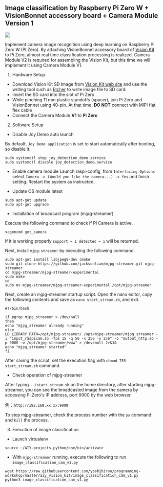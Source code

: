Image classification by Raspberry Pi Zero W + VisionBonnet accessory board + Camera Module Version 1
------------

[![](https://img.youtube.com/vi/-ZhVdgR4h6w/0.jpg)](https://www.youtube.com/watch?v=-ZhVdgR4h6w)

Implement camera image recognition using deep learning on Raspberry Pi Zero W (Pi Zero).
By attaching VisionBonnet accessory board of [Vision Kit](https://aiyprojects.withgoogle.com/vision/) to Pi Zero, almost real time classification processing is realized.
Camera Module V2 is required for assembling the Vision Kit, but this time we will implement it using Camera Module V1.

1. Hardware Setup
- Download Vision Kit SD Image from [Vision Kit web site](https://aiyprojects.withgoogle.com/vision/) and use the writing tool such as [Etcher](https://etcher.io/) to write image file to SD card.
- Insert the SD card into the slot of Pi Zero
- While pinching 11 mm plastic standoffs (spacer), join Pi Zero and VisionBonnet using 40-pin. At that time, **DO NOT** connect with MIPI flat flex cable
- Connect the Camera Module **V1** to **Pi Zero**

2. Software Setup  
- Disable Joy Demo auto launch

By default, `Joy Demo application` is set to start automatically after booting, so disable it.

```
sudo systemctl stop joy_detection_demo.service
sudo systemctl disable joy_detection_demo.service
```

- Enable camera module
Launch raspi-config, from `Interfacing Options` select `Camera -> (Would you like the camera...) -> Yes` and finish setting. Restart the system as instructed.

- Update OS module latest  
```
sudo apt-get update
sudo apt-get upgrade
```

- Installation of broadcast program (mjpg-streamer)  

Execute the following command to check if Pi Camera is active.
```
vcgencmd get_camera
```
If it is working properly `support = 1 detected = 1` will be returned.  

Next, install `mjpg-streamer` by executing the following command.
```
sudo apt-get install libjpeg9-dev cmake
sudo git clone https://github.com/jacksonliam/mjpg-streamer.git mjpg-streamer
cd mjpg-streamer/mjpg-streamer-experimental
sudo make
cd
sudo mv mjpg-streamer/mjpg-streamer-experimental /opt/mjpg-streamer
```

Next, create an mjpg-streamer startup script.
Open the nano editor, copy the following contents and save as `nano start_stream.sh`, and exit.

```
#!/bin/bash

if pgrep mjpg_streamer > /dev/null
then
echo "mjpg_streamer already running"
else
LD_LIBRARY_PATH=/opt/mjpg-streamer/ /opt/mjpg-streamer/mjpg_streamer -i "input_raspicam.so -fps 15 -q 50 -x 256 -y 256" -o "output_http.so -p 9000 -w /opt/mjpg-streamer/www" > /dev/null 2>&1&
echo "mjpg_streamer started"
fi
```

After saving the script, set the execution flag with `chmod 755 start_stream.sh` command.

- Check operation of mjpg-streamer  

After typing `. /start_stream.sh` on the home directory, after starting mjpg-streamer, you can see the broadcasted image from the camera by accessing Pi Zero's IP address, port 9000 by the web browser.
  

例：`http://192.168.xx.xx:9000`  

To stop mjpg-streamer, check the process number with the `ps` command and `kill` the process.


3. Execution of image classification
- Launch virtualenv

```
source ~/AIY-projects-python/env/bin/activate
```

- With `mjpg-streamer` running, execute the following to run `image_classification_cam_v1.py`

```
wget https://raw.githubusercontent.com/yoshihiroo/programming-workshop/master/aiy_vision_kit/image_classification_cam_v1.py
python3 image_classification_cam_v1.py
```

